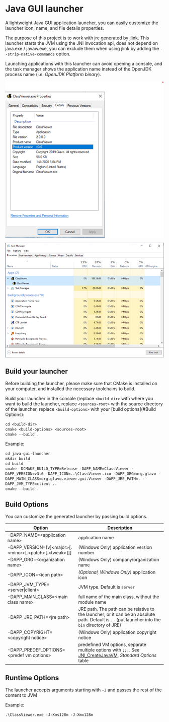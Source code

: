 # Java GUI launcher
A lightweight Java GUI application launcher, you can easily customize the launcher icon, name, and file details properties.

The purpose of this project is to work with jre generated by [jlink](https://docs.oracle.com/en/java/javase/11/tools/jlink.html).
This launcher starts the JVM using the JNI invocation api, does not depend on java.exe / javaw.exe, you can exclude them when using jlink by adding the `--strip-native-commands` option.

Launching applications with this launcher can avoid opening a console, and the task manager shows the application name instead of the OpenJDK process name (i.e. *OpenJDK Platform binary*).

![a launcher file details properties](Screenshot-001.png)

![Task Manager](Screenshot-002.png)

## Build your launcher 

Before building the launcher, please make sure that CMake is installed on your computer, 
and installed the necessary toolchains to build.

Build your launcher in the console (replace `<build-dir>` with where you want to build the launcher, 
replace `<sources-root>` with the source directory of the launcher, replace `<build-options>` with your [build options](#Build Options): 

```batch
cd <build-dir>
cmake <build-options> <sources-root>
cmake --build .
```

Example: 

```
cd java-gui-launcher
mkdir build
cd build
cmake -DCMAKE_BUILD_TYPE=Release -DAPP_NAME=ClassViewer -DAPP_VERSION=v3.6 -DAPP_ICON=..\ClassViewer.ico -DAPP_ORG=org.glavo -DAPP_MAIN_CLASS=org.glavo.viewer.gui.Viewer -DAPP_JRE_PATH=. -DAPP_JVM_TYPE=client ..
cmake --build .
```



## Build Options

You can customize the generated launcher by passing build options.

|  Option  |  Description  |
| -------- | ------------ |
| -DAPP_NAME=\<application name\> |  application name |
| -DAPP_VERSION=[v]\<major\>[.\<minor\>[.\<patch\>[.\<tweak\>]]] | (Windows Only) application version number|
| -DAPP_ORG=\<organization name\> | (Windows Only)  company/organization name                                    |
| -DAPP_ICON=\<icon path\> | *(Optional, Windows Only)* application icon |
| -DAPP_JVM_TYPE=\<server\|client\> | JVM type. Default is `server` |
| -DAPP_MAIN_CLASS=\<main class name\> | full name of the main class, without the module name |
| -DAPP_JRE_PATH=\<jre path\> | JRE path. The path can be relative to the launcher, or it can be an absolute path. Default is `..` (put launcher into the `bin` directory of JRE) |
| -DAPP_COPYRIGHT=\<copyright notice\> | (Windows Only) application copyright notice |
| -DAPP_PREDEF_OPTIONS=\<predef vm options\> | predefined VM options, separate multiple options with `;;;`. See [JNI_CreateJavaVM](https://docs.oracle.com/en/java/javase/11/docs/specs/jni/invocation.html#jni_createjavavm), *Standard Options* table |

## Runtime Options
The launcher accepts arguments starting with `-J` and passes the rest of the content to JVM

Example: 
```
.\ClassViewer.exe -J-Xms128m -J-Xmx128m
```
